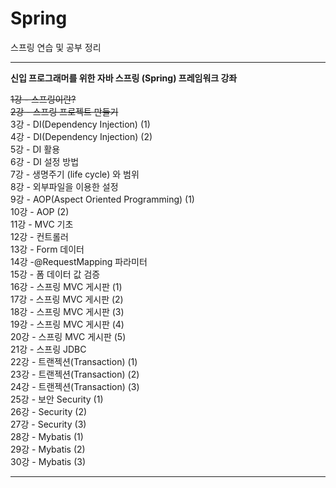 # Spring
스프링 연습 및 공부 정리 

*********************************
  **신입 프로그래머를 위한 자바 스프링 (Spring) 프레임워크 강좌**   

~~1강 - 스프링이란?~~           
~~2강 - 스프링 프로젝트 만들기~~       
3강 - DI(Dependency Injection) (1)       
4강 - DI(Dependency Injection) (2)       
5강 - DI 활용         
6강 - DI 설정 방법        
7강 - 생명주기 (life cycle) 와 범위          
8강 - 외부파일을 이용한 설정           
9강 - AOP(Aspect Oriented Programming) (1)              
10강 - AOP (2)            
11강 - MVC 기초           
12강 - 컨트롤러           
13강 - Form 데이터           
14강 -@RequestMapping 파라미터         
15강 - 폼 데이터 값 검증            
16강 - 스프링 MVC 게시판 (1)          
17강 - 스프링 MVC 게시판 (2)         
18강 - 스프링 MVC 게시판 (3)        
19강 - 스프링 MVC 게시판 (4)         
20강 - 스프링 MVC 게시판 (5)           
21강 - 스프링 JDBC          
22강 - 트랜젝션(Transaction) (1)         
23강 - 트랜젝션(Transaction) (2)             
24강 - 트랜젝션(Transaction) (3)            
25강 - 보안 Security (1)             
26강 - Security (2)            
27강 - Security (3)             
28강 - Mybatis (1)              
29강 - Mybatis (2)            
30강 - Mybatis (3)           
***********************************
